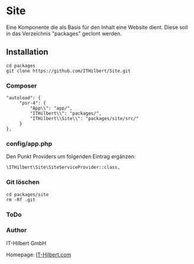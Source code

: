# Site

Eine Komponente die als Basis für den Inhalt eine Website dient.
Diese soll in das Verzeichnis "packages" geclont werden.


## Installation
```
cd packages
git clone https://github.com/ITHilbert/Site.git
```

### Composer
```
"autoload": {
     "psr-4": {
         "App\\": "app/",
         "ITHilbert\\": "packages/",
         "ITHilbert\\Site\\": "packages/site/src/"
     }
},
```

### config/app.php
Den Punkt Providers um folgenden Eintrag ergänzen:
```
\ITHilbert\Site\SiteServiceProvider::class,
```

### Git löschen
```
cd packages/site
rm -Rf .git
```

### ToDo


### Author
IT-Hilbert GmbH

Homepage: [IT-Hilbert.com](https://www.IT-Hilbert.com) 
